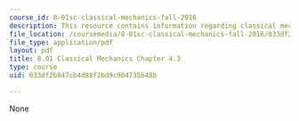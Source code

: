 ```yaml
---
course_id: 8-01sc-classical-mechanics-fall-2016
description: This resource contains information regarding classical mechanics.
file_location: /coursemedia/8-01sc-classical-mechanics-fall-2016/033df2b847cb4d88f2bd9c904735b48b_MIT8_01F16_chapter4.3.pdf
file_type: application/pdf
layout: pdf
title: 8.01 Classical Mechanics Chapter 4.3
type: course
uid: 033df2b847cb4d88f2bd9c904735b48b

---
```

None